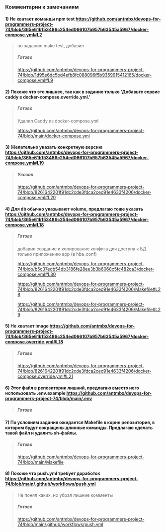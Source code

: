 
### Комментарии к замечаниям

#### 1) Не хватает команды npm test https://github.com/antmbx/devops-for-programmers-project-74/blob/365e61b153486c254ed066107b957b63545a5967/docker-compose.yml#L2

> по заданию make test, добавил
> 
> ##### Готово
> 
> https://github.com/antmbx/devops-for-programmers-project-74/blob/1d95e6dc5bd4efb8fc088096f5b9359915412165/docker-compose.yml#L9



#### 2) Похоже что это лишнее, так как в задание только 'Добавьте сервис caddy в docker-compose.override.yml.' 


> ##### Готово
>
> Удалил Caddy из docker-compose.yml
>
> https://github.com/antmbx/devops-for-programmers-project-74/blob/main/docker-compose.yml


#### 3) Желательно указать конкретную версию https://github.com/antmbx/devops-for-programmers-project-74/blob/365e61b153486c254ed066107b957b63545a5967/docker-compose.yml#L19


> ##### Указал
> https://github.com/antmbx/devops-for-programmers-project-74/blob/8261642201f91dc2cde3fdca2ced91e4633f4206/docker-compose.yml#L20



#### 4) Для db обычно указывают volume, предлагаю тоже указать https://github.com/antmbx/devops-for-programmers-project-74/blob/365e61b153486c254ed066107b957b63545a5967/docker-compose.yml#L18



> ##### Готово
> 
> добавил создание и копирование конфига для доступа к БД только приложению app (в hba_conf)
> 
> https://github.com/antmbx/devops-for-programmers-project-74/blob/b5c37edb54db3186fe28ee3b3b6068c5fc482ca3/docker-compose.yml#L30
> 
> 
> https://github.com/antmbx/devops-for-programmers-project-74/blob/8261642201f91dc2cde3fdca2ced91e4633f4206/Makefile#L28
> 
> https://github.com/antmbx/devops-for-programmers-project-74/blob/8261642201f91dc2cde3fdca2ced91e4633f4206/Makefile#L29
> 



#### 5) Не хватает image https://github.com/antmbx/devops-for-programmers-project-74/blob/365e61b153486c254ed066107b957b63545a5967/docker-compose.override.yml#L18


> ##### Готово
> https://github.com/antmbx/devops-for-programmers-project-74/blob/8261642201f91dc2cde3fdca2ced91e4633f4206/docker-compose.override.yml#L21
> 
> 
#### 6) Этот файл в репозитории лишний, предлагаю вместо него использовать .env.example https://github.com/antmbx/devops-for-programmers-project-74/blob/main/.env

>  ##### Готово
 
 
#### 7) По условиям задания ожидается Makefile в корне репозитория, в котором будут сокращены длинные команды. Предлагаю сделать такой файл и удалить sh-файлы. 

> 
> ##### Готово
> 
> https://github.com/antmbx/devops-for-programmers-project-74/blob/main/Makefile
> 

#### 8) Похоже что push.yml требует доработок https://github.com/antmbx/devops-for-programmers-project-74/blob/main/.github/workflows/push.yml

> Не понял каких, но убрал лишние комменты
> ##### Готово
> 
> https://github.com/antmbx/devops-for-programmers-project-74/blob/main/.github/workflows/push.yml